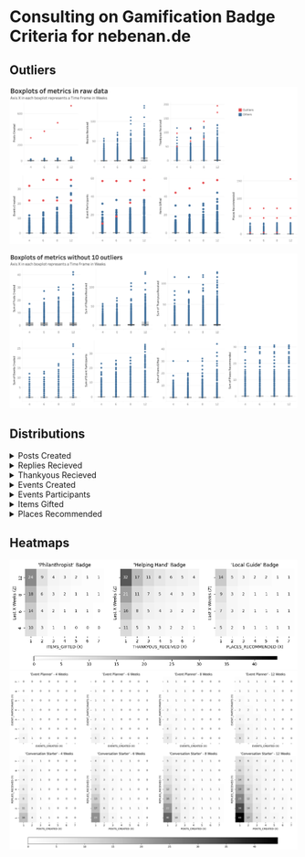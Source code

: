 # Consulting on Gamification Badge Criteria for nebenan.de

## Outliers
![plot](plots/1_boxplots_raw_data.png)

![plot](plots/2_boxplots_without_outliers.png)

## Distributions

<details>
  <summary>Posts Created</summary>
  
  ![plot](plots/3.1_posts_created_distribution.png)
</details>

<details>
  <summary>Replies Recieved</summary>
  ![plot](plots/3.2_replies_received_distribution.png)
</details>

<details>
  <summary>Thankyous Recieved</summary>
  ![plot](plots/3.3_thankyous_received_distribution.png)
</details>

<details>
  <summary>Events Created</summary>
  ![plot](plots/3.4_events_created_distribution.png)
</details>

<details>
  <summary>Events Participants</summary>
  ![plot](plots/3.5_events_participants_distribution.png)
</details>

<details>
  <summary>Items Gifted</summary>
  ![plot](plots/3.6_items_gifted_distribution.png)
</details>

<details>
  <summary>Places Recommended</summary>
  ![plot](plots/3.7_places_recommended_distribution.png)
</details>


## Heatmaps

![plot](plots/4_badges_heatmaps_2_params.png)
![plot](plots/5_badges_heatmaps_3_params.png)
